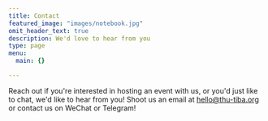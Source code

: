 ```yaml
---
title: Contact
featured_image: "images/notebook.jpg"
omit_header_text: true
description: We'd love to hear from you
type: page
menu:
  main: {}

---
```


Reach out if you're interested in hosting an event with us, or you'd just like to chat, we'd like to hear from you! Shoot us an email at hello@thu-tiba.org or contact us on WeChat or Telegram!
